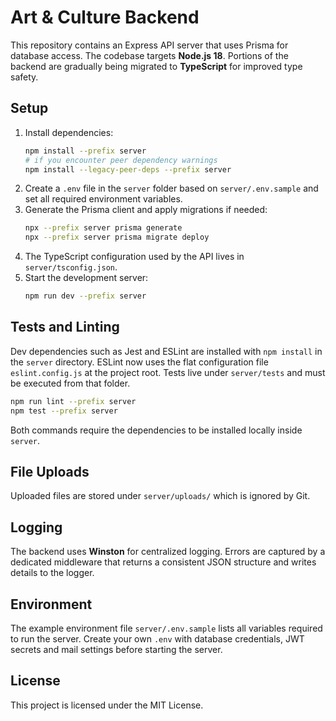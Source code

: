 # Art & Culture Backend

This repository contains an Express API server that uses Prisma for database access. The codebase targets **Node.js 18**.
Portions of the backend are gradually being migrated to **TypeScript** for improved type safety.

## Setup

1. Install dependencies:
   ```bash
   npm install --prefix server
   # if you encounter peer dependency warnings
   npm install --legacy-peer-deps --prefix server
   ```
2. Create a `.env` file in the `server` folder based on `server/.env.sample` and set all required environment variables.
3. Generate the Prisma client and apply migrations if needed:
   ```bash
   npx --prefix server prisma generate
   npx --prefix server prisma migrate deploy
   ```
4. The TypeScript configuration used by the API lives in `server/tsconfig.json`.
5. Start the development server:
   ```bash
   npm run dev --prefix server
   ```

## Tests and Linting

Dev dependencies such as Jest and ESLint are installed with `npm install` in the `server` directory. ESLint now uses the flat configuration file `eslint.config.js` at the project root. Tests live under `server/tests` and must be executed from that folder.

```bash
npm run lint --prefix server
npm test --prefix server
```

Both commands require the dependencies to be installed locally inside `server`.

## File Uploads

Uploaded files are stored under `server/uploads/` which is ignored by Git.

## Logging

The backend uses **Winston** for centralized logging. Errors are captured by a
dedicated middleware that returns a consistent JSON structure and writes details
to the logger.

## Environment

The example environment file `server/.env.sample` lists all variables required to run the server. Create your own `.env` with database credentials, JWT secrets and mail settings before starting the server.

## License

This project is licensed under the MIT License.
